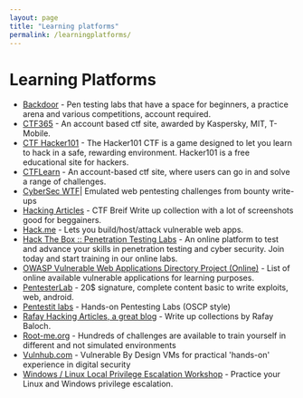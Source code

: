 ```yaml
---
layout: page
title: "Learning platforms"
permalink: /learningplatforms/
---
```


# Learning Platforms

 * [Backdoor](https://backdoor.sdslabs.co) - Pen testing labs that have a space for beginners, a practice arena and various competitions, account required.
 * [CTF365](https://ctf365.com/) - An account based ctf site, awarded by Kaspersky, MIT, T-Mobile.
 * [CTF Hacker101](https://ctf.hacker101.com/) - The Hacker101 CTF is a game designed to let you learn to hack in a safe, rewarding environment. Hacker101 is a free educational site for hackers.
 * [CTFLearn](https://ctflearn.com/) - An account-based ctf site, where users can go in and solve a range of challenges.
 * [CyberSec WTF](https://cybersecurity.wtf/)| Emulated web pentesting challenges from bounty write-ups
 * [Hacking Articles](http://www.hackingarticles.in/ctf-challenges1/) - CTF Breif Write up collection with a lot of screenshots good for beggainers.
 * [Hack.me](https://hack.me/) - Lets you build/host/attack vulnerable web apps.
 * [Hack The Box :: Penetration Testing Labs](https://www.hackthebox.eu) - An online platform to test and advance your skills in penetration testing and cyber security. Join today and start training in our online labs.
 * [OWASP Vulnerable Web Applications Directory Project (Online)](https://www.owasp.org/index.php/OWASP_Vulnerable_Web_Applications_Directory_Project#tab=On-Line_apps) - List of online available vulnerable applications for learning purposes.
 * [PentesterLab](https://pentesterlab.com/) - 20$ signature, complete content basic to write exploits, web, android.
 * [Pentestit labs](https://lab.pentestit.ru) - Hands-on Pentesting Labs (OSCP style)
 * [Rafay Hacking Articles, a great blog](http://www.rafayhackingarticles.net/) - Write up collections by Rafay Baloch.
 * [Root-me.org](https://www.root-me.org) - Hundreds of challenges are available to train yourself in different and not simulated environments
 * [Vulnhub.com](https://www.vulnhub.com) - Vulnerable By Design VMs for practical 'hands-on' experience in digital security
 * [Windows / Linux Local Privilege Escalation Workshop](https://github.com/sagishahar/lpeworkshop) - Practice your Linux and Windows privilege escalation.
